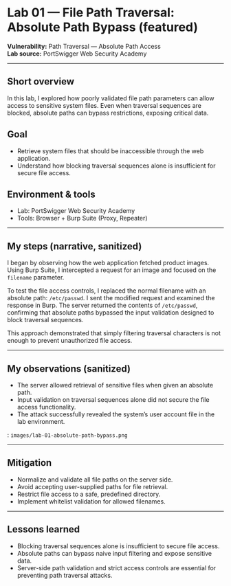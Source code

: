 # Lab 01 — File Path Traversal: Absolute Path Bypass (featured)

**Vulnerability:** Path Traversal — Absolute Path Access  
**Lab source:** PortSwigger Web Security Academy  


---

## Short overview
In this lab, I explored how poorly validated file path parameters can allow access to sensitive system files. Even when traversal sequences are blocked, absolute paths can bypass restrictions, exposing critical data.

## Goal
- Retrieve system files that should be inaccessible through the web application.  
- Understand how blocking traversal sequences alone is insufficient for secure file access.

## Environment & tools
- Lab: PortSwigger Web Security Academy  
- Tools: Browser + Burp Suite (Proxy, Repeater)

---

## My steps (narrative, sanitized)

I began by observing how the web application fetched product images. Using Burp Suite, I intercepted a request for an image and focused on the `filename` parameter.  

To test the file access controls, I replaced the normal filename with an absolute path: `/etc/passwd`. I sent the modified request and examined the response in Burp. The server returned the contents of `/etc/passwd`, confirming that absolute paths bypassed the input validation designed to block traversal sequences.  

This approach demonstrated that simply filtering traversal characters is not enough to prevent unauthorized file access.

---

## My observations (sanitized)
- The server allowed retrieval of sensitive files when given an absolute path.  
- Input validation on traversal sequences alone did not secure the file access functionality.  
- The attack successfully revealed the system’s user account file in the lab environment.

: `images/lab-01-absolute-path-bypass.png`

---

## Mitigation
- Normalize and validate all file paths on the server side.  
- Avoid accepting user-supplied paths for file retrieval.  
- Restrict file access to a safe, predefined directory.  
- Implement whitelist validation for allowed filenames.

---

## Lessons learned
- Blocking traversal sequences alone is insufficient to secure file access.  
- Absolute paths can bypass naive input filtering and expose sensitive data.  
- Server-side path validation and strict access controls are essential for preventing path traversal attacks.

